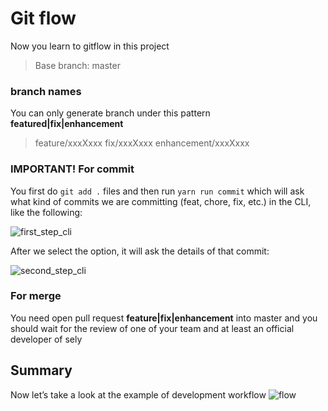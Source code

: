 # Git flow

Now you learn to gitflow in this project

> Base branch: master

### branch names

You can only generate branch under this pattern **featured|fix|enhancement**

> feature/xxxXxxx
> fix/xxxXxxx
> enhancement/xxxXxxx

### IMPORTANT! For commit

You first do `git add .` files and then run `yarn run commit` which will ask what kind of commits we are committing (feat, chore, fix, etc.) in the CLI, like the following:

![first_step_cli](https://i.ibb.co/9vc2wRx/1-U5-BG9-C9-Nda-Kkg-GOr-M6-ZUPA.png)

After we select the option, it will ask the details of that commit:

![second_step_cli](https://i.ibb.co/nb1pPKk/1-LLg51-JFt-TDcf-Jh-Z4qxxc-DA.png)

### For merge

You need open pull request **feature|fix|enhancement** into master and you should wait for the review of one of your team and at least an official developer of sely

## Summary

Now let’s take a look at the example of development workflow
![flow](https://miro.medium.com/max/1400/1*Kn5eVSpS8sew-T4reO9tBw.png)
